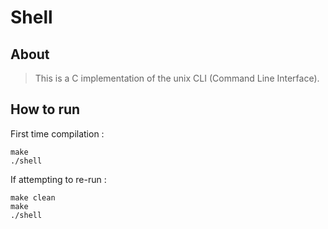 # Shell

## About

> This is a C implementation of the unix CLI (Command Line Interface).

## How to run

First time compilation :
```
make
./shell
```

If attempting to re-run :

```
make clean
make
./shell
```
